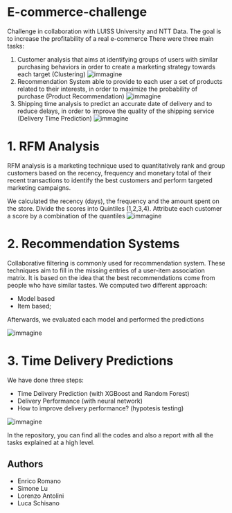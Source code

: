 # E-commerce-challenge
Challenge in collaboration with LUISS University and NTT Data. The goal is to increase the profitability of a real e-commerce 
There were three main tasks:
1. Customer analysis that aims at identifying groups of users with similar purchasing behaviors in order to create a marketing strategy towards each target (Clustering)
![immagine](https://user-images.githubusercontent.com/93279084/168276947-07424fa4-c548-4dbc-80ef-da7f32e60fd4.png)
2. Recommendation System able to provide to each user a set of products related to their interests, in order to maximize the probability of purchase (Product Recommendation)
![immagine](https://user-images.githubusercontent.com/93279084/168276984-b815e4d2-ec41-4e21-bf9b-9184d5020583.png)
3. Shipping time analysis to predict an accurate date of delivery and to reduce delays, in order to improve the quality of the shipping service (Delivery Time Prediction)
![immagine](https://user-images.githubusercontent.com/93279084/168277006-0e5a8c8a-c139-416b-949c-c55900fb089d.png)



# 1. RFM Analysis 
RFM analysis is a marketing technique used to quantitatively rank and group customers based on the recency, frequency and monetary total of their recent transactions to identify the best customers and perform targeted marketing campaigns.

 We calculated the recency (days), the frequency and the amount spent on the store.
Divide the scores into Quintiles (1,2,3,4).
Attribute each customer a score by a combination of the quantiles
![immagine](https://user-images.githubusercontent.com/93279084/168280219-c1501206-e62b-4459-9bd6-d0e61952f936.png)


# 2. Recommendation Systems
Collaborative filtering is commonly used for recommendation system. These techniques aim to fill in the missing entries of a user-item association matrix.
It is based on the idea that the best recommendations come from people who have similar tastes. 
We computed two different approach:
- Model based 
- Item based;


Afterwards, we evaluated each model and performed the predictions


![immagine](https://user-images.githubusercontent.com/93279084/168280059-28dcc174-64ee-4961-92f2-a3cc017eb33d.png)


# 3. Time Delivery Predictions
We have done three steps:
- Time Delivery Prediction (with XGBoost and Random Forest)
- Delivery Performance (with neural network)
- How to improve delivery performance? (hypotesis testing)


![immagine](https://user-images.githubusercontent.com/93279084/168280347-8c3740e1-727a-4790-9c83-959dd05913b1.png)


In the repository, you can find all the codes and also a report with all the tasks explained at a high level.

## Authors
- Enrico Romano
- Simone Lu
- Lorenzo Antolini
- Luca Schisano
